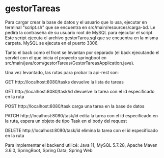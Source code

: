 # gestorTareas

Para cargar crear la base de datos y el usuario que lo usa, ejecutar en terminal "script.sh" que se encuentra en src/main/resources/carga-bd. Le
pedirá la contraseña de su usuario root de MySQL para ejecutar el script.
Este script ejecuta el archivo gestorTarea.sql que se encuentra en la misma carpeta. MySQL se ejecuta en el puerto 3306.

Tanto el back como el front se levantan por separado (el back ejecutando el servlet con el que inicia el proyecto springboot en
src/main/java/com/gestorTareas/GestorTareasApplication.java).

Una vez levantado, las rutas para probar la api-rest son: 

GET http://localhost:8080/tasks devuelve la lista de tareas

GET http://localhost:8080/task/id  devuelve la tarea con el id especificado en la ruta

POST  http://localhost:8080/task  carga una tarea en la base de datos

PATCH http://localhost:8080/task/id   edita la tarea con el id especificado en la ruta, espera un objeto de tipo Task en el body del request

DELETE http://localhost:8080/task/id  elimina la tarea con el id especificado en la ruta


Para implementar el backend utilicé: Java 11, MySQL 5.7.28, Apache Maven 3.6.0, SpringBoot, Spring Data, Spring Web
